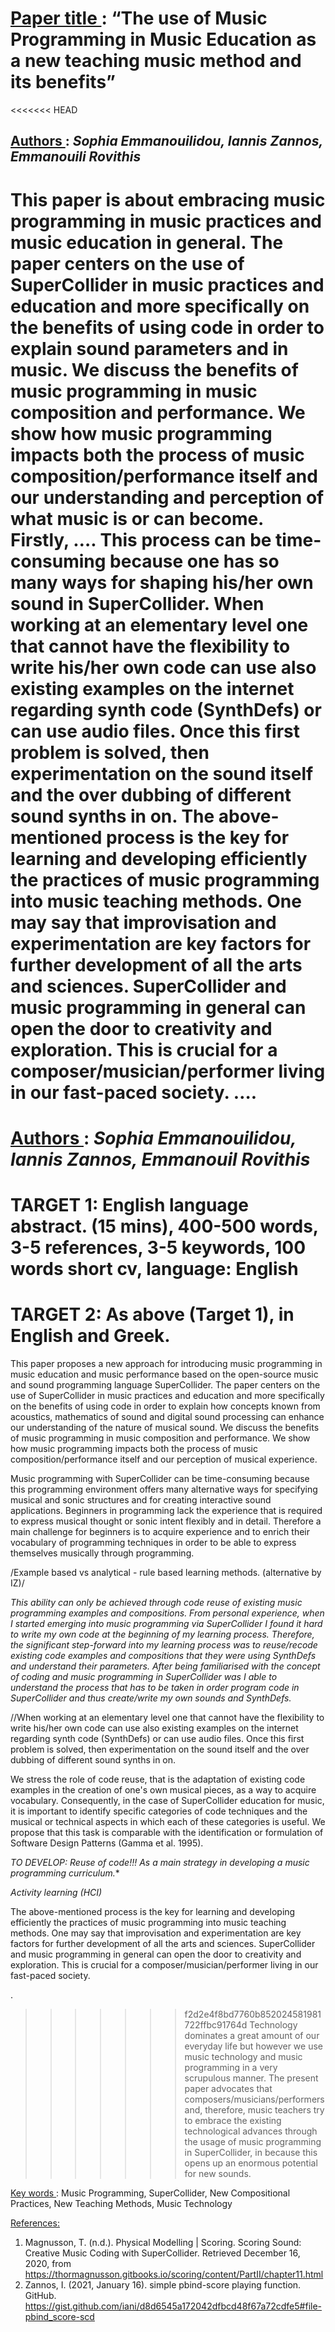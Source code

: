 # <u> Paper title </u>: “The use of Music Programming in Music Education as a new teaching music method and its benefits”
<<<<<<< HEAD

## <u> Authors </u>: <em> Sophia Emmanouilidou, Iannis Zannos, Emmanouili Rovithis </em>

This paper is about embracing music programming in music practices and music education in general. The paper centers on the use of SuperCollider in music practices and education and more specifically on the benefits of using code in order to explain sound parameters and in music. We discuss the benefits of music programming in music composition and performance. We show how music programming impacts both the process of music composition/performance itself and our understanding and perception of what music is or can become. Firstly, ….
This process can be time-consuming because one has so many ways for shaping his/her own sound in SuperCollider. When working at an elementary level one that cannot have the flexibility to write his/her own code can use also existing examples on the internet regarding synth code (SynthDefs) or can use audio files. Once this first problem is solved, then experimentation on the sound itself and the over dubbing of different sound synths in on. The above-mentioned process is the key for learning and developing efficiently the practices of music programming into music teaching methods. One may say that improvisation and experimentation are key factors for further development of all the arts and sciences. SuperCollider and music programming in general can open the door to creativity and exploration. This is crucial for a composer/musician/performer living in our fast-paced society.
….
=======
# <u> Authors </u>: <em> Sophia Emmanouilidou, Iannis Zannos, Emmanouil Rovithis </em>

# TARGET 1: English language abstract. (15 mins), 400-500 words, 3-5 references, 3-5 keywords, 100 words short cv, language: English

# TARGET 2: As above (Target 1), in English and Greek.

This paper proposes a new approach for introducing music programming in music education and music performance based on the open-source music and sound programming language SuperCollider. The paper centers on the use of SuperCollider in music practices and education and more specifically on the benefits of using code in order to explain how concepts known from acoustics, mathematics of sound and digital sound processing can enhance our understanding of the nature of musical sound. We discuss the benefits of music programming in music composition and performance. We show how music programming impacts both the process of music composition/performance itself and our perception of musical experience.

Music programming with SuperCollider can be time-consuming because this programming environment offers many alternative ways for specifying musical and sonic structures and for creating interactive sound applications.  Beginners in programming lack the experience that is required to express musical thought or sonic intent flexibly and in detail.  Therefore a main challenge for beginners is to acquire experience and to enrich their vocabulary of programming techniques in order to be able to express themselves musically through programming.

/Example based vs analytical - rule based learning methods. (alternative by IZ)/

*This ability can only be achieved through code reuse of existing music programming examples and compositions. From personal experience, when I started emerging into music programming via SuperCollider I found it hard to write my own code at the beginning of my learning process. Therefore, the significant step-forward into my learning process was to reuse/recode existing code examples and compositions that they were using SynthDefs and understand their parameters. After being familiarised with the concept of coding and music programming in SuperCollider was I able to understand the process that has to be taken in order program code in SuperCollider and thus create/write my own sounds and SynthDefs.*   

//When working at an elementary level one that cannot have the flexibility to write his/her own code can use also existing examples on the internet regarding synth code (SynthDefs) or can use audio files. Once this first problem is solved, then experimentation on the sound itself and the over dubbing of different sound synths in on.


We stress the role of code reuse, that is the adaptation of existing code examples in the creation of one's own musical pieces, as a way to acquire vocabulary.  Consequently, in the case of SuperCollider education for music, it is important to identify specific categories of code techniques and the musical or technical aspects in which each of these categories is useful.  We propose that this task is comparable with the identification or formulation of Software Design Patterns (Gamma et al. 1995).

*TO DEVELOP: Reuse of code!!!  As a main strategy in developing a music programming curriculum.**

*Activity learning (HCI)*

The above-mentioned process is the key for learning and developing efficiently the practices of music programming into music teaching methods. One may say that improvisation and experimentation are key factors for further development of all the arts and sciences. SuperCollider and music programming in general can open the door to creativity and exploration. This is crucial for a composer/musician/performer living in our fast-paced society.


.
>>>>>>> f2d2e4f8bd7760b852024581981722ffbc91764d
Technology dominates a great amount of our everyday life but however we use music technology and music programming in a very scrupulous manner. The present paper advocates that composers/musicians/performers and, therefore, music teachers try to embrace the existing technological advances through the usage of music programming in SuperCollider, in because this opens up an enormous potential for new sounds.

<u> Key words </U>: Music Programming, SuperCollider, New Compositional Practices, New Teaching Methods, Music Technology

<u> References: </u>

1.	Magnusson, T. (n.d.). Physical Modelling | Scoring. Scoring Sound: Creative Music Coding with SuperCollider. Retrieved December 16, 2020, from https://thormagnusson.gitbooks.io/scoring/content/PartII/chapter11.html
2.	Zannos, I. (2021, January 16). simple pbind-score playing function. GitHub. https://gist.github.com/iani/d8d6545a172042dfbcd48f67a72cdfe5#file-pbind_score-scd
